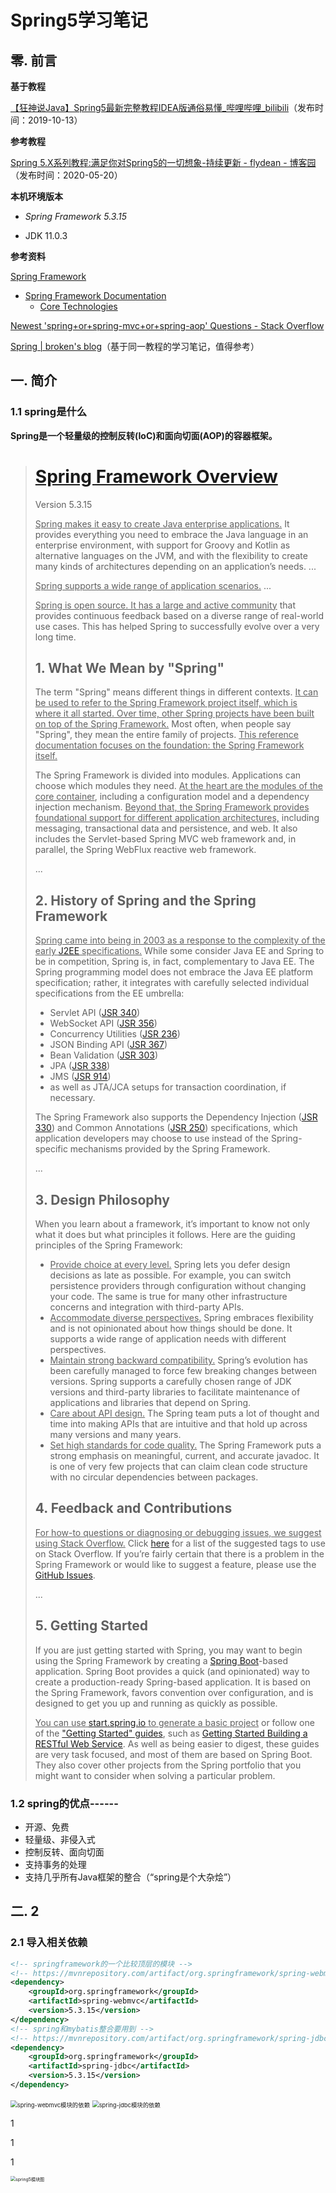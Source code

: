 # Spring5学习笔记

## 零. 前言

**基于教程**

[【狂神说Java】Spring5最新完整教程IDEA版通俗易懂_哔哩哔哩_bilibili](https://www.bilibili.com/video/BV1WE411d7Dv?spm_id_from=333.999.0.0)（发布时间：2019-10-13）

**参考教程**

[Spring 5.X系列教程:满足你对Spring5的一切想象-持续更新 - flydean - 博客园](https://www.cnblogs.com/flydean/p/spring5.html)（发布时间：2020-05-20）

**本机环境版本**

* *Spring Framework 5.3.15*

* JDK 11.0.3

**参考资料**

[Spring Framework](https://spring.io/projects/spring-framework#learn)

* [Spring Framework Documentation](https://docs.spring.io/spring-framework/docs/current/reference/html/)
  * [Core Technologies](https://docs.spring.io/spring-framework/docs/current/reference/html/core.html#spring-core)

[Newest 'spring+or+spring-mvc+or+spring-aop' Questions - Stack Overflow](https://stackoverflow.com/questions/tagged/spring+or+spring-mvc+or+spring-aop)

[Spring | broken's blog](https://guopeixiong.github.io/2021/10/21/Spring/)（基于同一教程的学习笔记，值得参考）

## 一. 简介

### 1.1 spring是什么

**Spring是一个轻量级的控制反转(IoC)和面向切面(AOP)的容器框架。**

> # [Spring Framework Overview](https://docs.spring.io/spring-framework/docs/current/reference/html/overview.html#overview)
>
> Version 5.3.15
>
> <u>Spring makes it easy to create Java enterprise applications.</u> It provides everything you need to embrace the Java language in an enterprise environment, with support for Groovy and Kotlin as alternative languages on the JVM, and with the flexibility to create many kinds of architectures depending on an application’s needs. ...
>
> <u>Spring supports a wide range of application scenarios.</u> ...
>
> <u>Spring is open source. It has a large and active community</u> that provides continuous feedback based on a diverse range of real-world use cases. This has helped Spring to successfully evolve over a very long time.
>
> ## 1. What We Mean by "Spring"
>
> The term "Spring" means different things in different contexts. <u>It can be used to refer to the Spring Framework project itself, which is where it all started. Over time, other Spring projects have been built on top of the Spring Framework.</u> Most often, when people say "Spring", they mean the entire family of projects. <u>This reference documentation focuses on the foundation: the Spring Framework itself.</u>
>
> The Spring Framework is divided into modules. Applications can choose which modules they need. <u>At the heart are the modules of the core container</u>, including a configuration model and a dependency injection mechanism. <u>Beyond that, the Spring Framework provides foundational support for different application architectures,</u> including messaging, transactional data and persistence, and web. It also includes the Servlet-based Spring MVC web framework and, in parallel, the Spring WebFlux reactive web framework.
>
> ...
>
> ## 2. History of Spring and the Spring Framework
>
> <u>Spring came into being in 2003 as a response to the complexity of the early [J2EE](https://en.wikipedia.org/wiki/Java_Platform,_Enterprise_Edition) specifications.</u> While some consider Java EE and Spring to be in competition, Spring is, in fact, complementary to Java EE. The Spring programming model does not embrace the Java EE platform specification; rather, it integrates with carefully selected individual specifications from the EE umbrella:
>
> - Servlet API ([JSR 340](https://jcp.org/en/jsr/detail?id=340))
> - WebSocket API ([JSR 356](https://www.jcp.org/en/jsr/detail?id=356))
> - Concurrency Utilities ([JSR 236](https://www.jcp.org/en/jsr/detail?id=236))
> - JSON Binding API ([JSR 367](https://jcp.org/en/jsr/detail?id=367))
> - Bean Validation ([JSR 303](https://jcp.org/en/jsr/detail?id=303))
> - JPA ([JSR 338](https://jcp.org/en/jsr/detail?id=338))
> - JMS ([JSR 914](https://jcp.org/en/jsr/detail?id=914))
> - as well as JTA/JCA setups for transaction coordination, if necessary.
>
> The Spring Framework also supports the Dependency Injection ([JSR 330](https://www.jcp.org/en/jsr/detail?id=330)) and Common Annotations ([JSR 250](https://jcp.org/en/jsr/detail?id=250)) specifications, which application developers may choose to use instead of the Spring-specific mechanisms provided by the Spring Framework.
>
> ...
>
> ## 3. Design Philosophy
>
> When you learn about a framework, it’s important to know not only what it does but what principles it follows. Here are the guiding principles of the Spring Framework:
>
> - <u>Provide choice at every level.</u> Spring lets you defer design decisions as late as possible. For example, you can switch persistence providers through configuration without changing your code. The same is true for many other infrastructure concerns and integration with third-party APIs.
> - <u>Accommodate diverse perspectives.</u> Spring embraces flexibility and is not opinionated about how things should be done. It supports a wide range of application needs with different perspectives.
> - <u>Maintain strong backward compatibility.</u> Spring’s evolution has been carefully managed to force few breaking changes between versions. Spring supports a carefully chosen range of JDK versions and third-party libraries to facilitate maintenance of applications and libraries that depend on Spring.
> - <u>Care about API design.</u> The Spring team puts a lot of thought and time into making APIs that are intuitive and that hold up across many versions and many years.
> - <u>Set high standards for code quality.</u> The Spring Framework puts a strong emphasis on meaningful, current, and accurate javadoc. It is one of very few projects that can claim clean code structure with no circular dependencies between packages.
>
> ## 4. Feedback and Contributions
>
> <u>For how-to questions or diagnosing or debugging issues, we suggest using Stack Overflow.</u> Click [here](https://stackoverflow.com/questions/tagged/spring+or+spring-mvc+or+spring-aop+or+spring-jdbc+or+spring-r2dbc+or+spring-transactions+or+spring-annotations+or+spring-jms+or+spring-el+or+spring-test+or+spring+or+spring-remoting+or+spring-orm+or+spring-jmx+or+spring-cache+or+spring-webflux+or+spring-rsocket?tab=Newest) for a list of the suggested tags to use on Stack Overflow. If you’re fairly certain that there is a problem in the Spring Framework or would like to suggest a feature, please use the [GitHub Issues](https://github.com/spring-projects/spring-framework/issues).
>
> ...
>
> ## 5. Getting Started
>
> If you are just getting started with Spring, you may want to begin using the Spring Framework by creating a [Spring Boot](https://projects.spring.io/spring-boot/)-based application. Spring Boot provides a quick (and opinionated) way to create a production-ready Spring-based application. It is based on the Spring Framework, favors convention over configuration, and is designed to get you up and running as quickly as possible.
>
> <u>You can use [start.spring.io](https://start.spring.io/) to generate a basic project</u> or follow one of the ["Getting Started" guides](https://spring.io/guides), such as [Getting Started Building a RESTful Web Service](https://spring.io/guides/gs/rest-service/). As well as being easier to digest, these guides are very task focused, and most of them are based on Spring Boot. They also cover other projects from the Spring portfolio that you might want to consider when solving a particular problem.

### 1.2 spring的优点------

* 开源、免费
* 轻量级、非侵入式
* 控制反转、面向切面
* 支持事务的处理
* 支持几乎所有Java框架的整合（“spring是个大杂烩”）

## 二. 2

### 2.1 导入相关依赖

```xml
<!-- springframework的一个比较顶层的模块 -->
<!-- https://mvnrepository.com/artifact/org.springframework/spring-webmvc -->
<dependency>
    <groupId>org.springframework</groupId>
    <artifactId>spring-webmvc</artifactId>
    <version>5.3.15</version>
</dependency>
<!-- spring和mybatis整合要用到 -->
<!-- https://mvnrepository.com/artifact/org.springframework/spring-jdbc -->
<dependency>
    <groupId>org.springframework</groupId>
    <artifactId>spring-jdbc</artifactId>
    <version>5.3.15</version>
</dependency>
```

<img src="Spring.2022.02.12-/spring-webmvc模块的依赖.png" alt="spring-webmvc模块的依赖" style="zoom: 67%;" />

<img src="Spring.2022.02.12-/spring-jdbc模块的依赖.png" alt="spring-jdbc模块的依赖" style="zoom:67%;" />

1

1

1



<img src="Spring.2022.02.12-/spring5模块图.png" alt="spring5模块图" style="zoom: 50%;" />